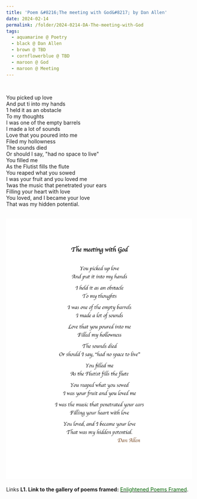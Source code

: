 ```yaml
---
title: 'Poem &#8216;The meeting with God&#8217; by Dan Allen'
date: 2024-02-14
permalink: /folder/2024-0214-DA-The-meeting-with-God
tags:
  - aquamarine @ Poetry
  - black @ Dan Allen
  - brown @ TBD
  - cornflowerblue @ TBD
  - maroon @ God
  - maroon @ Meeting
---
```


<br>

<p>
You picked up love<br>
And put ti into my hands<br>
1 held it as an obstacle<br>
To my thoughts<br>
I was one of the empty barrels<br>
I made a lot of sounds<br>
Love that you poured into me<br>
Filed my hollowness<br>
The sounds died<br>
Or should I say, "had no space to live"<br>
You filled me<br>
As the Flutist fills the flute<br>
You reaped what you sowed<br>
I was your fruit and you loved me<br>
1was the music that penetrated your ears<br>
Filling your heart with love<br>
You loved, and I became your love<br>
That was my hidden potential.<br>
</p>

<br>

<div style="text-align: center"><img src="/images/Poem_'The_meeting_with_God'_by_Dan_Allen.jpg" /></div>

<br>

<wave-list>
<list-title color="DarkSeaGreen" width="25">Links</list-title>
  <list-item color="BlanchedAlmond"  width="285"><b> L1. Link to the gallery of poems framed:</b> <a href="https://imageevent.com/sahaja/art/enlightenedpoemsframed"><font color="DarkGreen">Enlightened Poems Framed</font></a>. </list-item>
</wave-list>